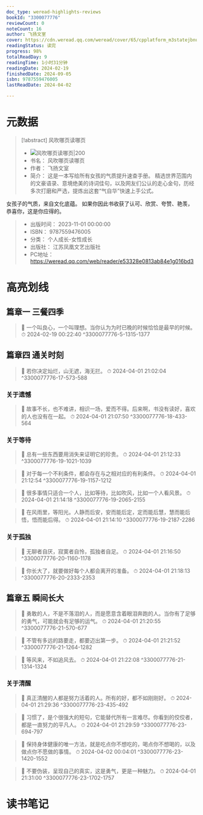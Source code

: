 ```yaml
---
doc_type: weread-highlights-reviews
bookId: "3300077776"
reviewCount: 0
noteCount: 16
author: 飞扬文室
cover: https://cdn.weread.qq.com/weread/cover/65/cpplatform_m3statejbnuyfwwx45gzbc/t7_cpplatform_m3statejbnuyfwwx45gzbc1700032104.jpg
readingStatus: 读完
progress: 98%
totalReadDay: 9
readingTime: 1小时31分钟
readingDate: 2024-02-19
finishedDate: 2024-09-05
isbn: 9787559476005
lastReadDate: 2024-04-02

---
```

# 元数据
> [!abstract] 风吹哪页读哪页
> - ![ 风吹哪页读哪页|200](https://cdn.weread.qq.com/weread/cover/65/cpplatform_m3statejbnuyfwwx45gzbc/t7_cpplatform_m3statejbnuyfwwx45gzbc1700032104.jpg)
> - 书名： 风吹哪页读哪页
> - 作者： 飞扬文室
> - 简介： 这是一本写给所有女孩的气质提升速查手册。
精选世界范围内的文豪语录、意境绝美的诗词佳句，以及网友们公认的走心金句，历经多次打磨和严选，提炼出这套“气自华”快速上手公式。

女孩子的气质，来自文化底蕴。
如果你因此书收获了认可、欣赏、夸赞、艳羡，
恭喜你，这是你应得的。
> - 出版时间： 2023-11-01 00:00:00
> - ISBN： 9787559476005
> - 分类： 个人成长-女性成长
> - 出版社： 江苏凤凰文艺出版社
> - PC地址：https://weread.qq.com/web/reader/e53328e0813ab84e1g016bd3

# 高亮划线

## 篇章一 三餐四季

> 📌 一个叫良心，一个叫理想。当你认为为时已晚的时候恰恰是最早的时候。 
> ⏱ 2024-02-19 00:22:40 ^3300077776-5-1315-1377

## 篇章四 通关时刻

> 📌 若你决定灿烂，山无遮，海无拦。 
> ⏱ 2024-04-01 21:02:04 ^3300077776-17-573-588

### 关于遗憾

> 📌 故事不长，也不难讲，相识一场，爱而不得。后来啊，书没有读好，喜欢的人也没有在一起。 
> ⏱ 2024-04-01 21:07:50 ^3300077776-18-433-564

### 关于等待

> 📌 总有一些东西要用消失来证明它的珍贵。 
> ⏱ 2024-04-01 21:12:33 ^3300077776-19-1021-1039

> 📌 对于每一个不利条件，都会存在与之相对应的有利条件。 
> ⏱ 2024-04-01 21:12:54 ^3300077776-19-1157-1212

> 📌 很多事情只适合一个人，比如等待，比如吹风，比如一个人看风景。 
> ⏱ 2024-04-01 21:14:18 ^3300077776-19-2065-2155

> 📌 在风雨里，等阳光。人静而后安，安而能后定，定而能后慧，慧而能后悟，悟而能后得。 
> ⏱ 2024-04-01 21:14:10 ^3300077776-19-2187-2286

### 关于孤独

> 📌 无聊者自厌，寂寞者自怜，孤独者自足。 
> ⏱ 2024-04-01 21:16:50 ^3300077776-20-1160-1178

> 📌 你长大了，就要做好每个人都会离开的准备。 
> ⏱ 2024-04-01 21:18:13 ^3300077776-20-2333-2353

## 篇章五 瞬间长大

> 📌 勇敢的人，不是不落泪的人，而是愿意含着眼泪奔跑的人。当你有了足够的勇气，可能就会有足够的运气。 
> ⏱ 2024-04-01 21:20:55 ^3300077776-21-570-677

> 📌 不管有多远的路要走，都要迈出第一步。 
> ⏱ 2024-04-01 21:21:52 ^3300077776-21-1264-1282

> 📌 等风来，不如追风去。 
> ⏱ 2024-04-01 21:22:08 ^3300077776-21-1314-1324

### 关于清醒

> 📌 真正清醒的人都是努力活着的人。所有的好，都不如刚刚好。 
> ⏱ 2024-04-01 21:29:36 ^3300077776-23-435-492

> 📌 习惯了，是个很强大的短句，它能替代所有一言难尽。你看到的佼佼者，都是一直努力的平凡人。 
> ⏱ 2024-04-01 21:29:59 ^3300077776-23-694-797

> 📌 保持身体健康的唯一方法，就是吃点你不想吃的，喝点你不想喝的，以及做点你不愿做的事情。 
> ⏱ 2024-04-02 00:04:01 ^3300077776-23-1420-1552

> 📌 不要伪装，呈现自己的真实，这是勇气，更是一种魅力。 
> ⏱ 2024-04-01 21:31:00 ^3300077776-23-1702-1757

# 读书笔记
